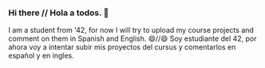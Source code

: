### Hi there // Hola a todos. 👋

I am a student from '42, for now I will try to upload my course projects and comment on them in Spanish and English. :smile://:smile:
Soy estudiante del 42, por ahora voy a intentar subir mis proyectos del cursus y comentarlos en español y en ingles. 


<!--
**ducksdoor/ducksdoor** is a ✨ _special_ ✨ repository because its `README.md` (this file) appears on your GitHub profile.

Here are some ideas to get you started:

- 🔭 I’m currently working on ...
- 🌱 I’m currently learning ...
- 👯 I’m looking to collaborate on ...
- 🤔 I’m looking for help with ...
- 💬 Ask me about ...
- 📫 How to reach me: ...
- 😄 Pronouns: ...
- ⚡ Fun fact: ...
-->
